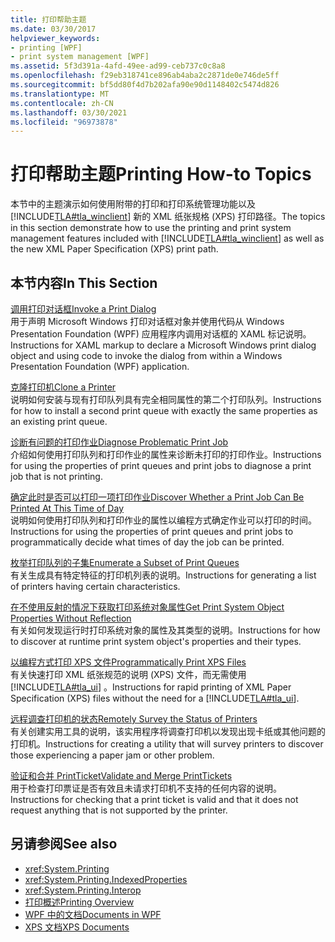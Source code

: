```yaml
---
title: 打印帮助主题
ms.date: 03/30/2017
helpviewer_keywords:
- printing [WPF]
- print system management [WPF]
ms.assetid: 5f3d391a-4afd-49ee-ad99-ceb737c0c8a8
ms.openlocfilehash: f29eb318741ce896ab4aba2c2871de0e746de5ff
ms.sourcegitcommit: bf5dd80f4d7b202afa90e90d1148402c5474d826
ms.translationtype: MT
ms.contentlocale: zh-CN
ms.lasthandoff: 03/30/2021
ms.locfileid: "96973878"
---
```

# <a name="printing-how-to-topics"></a><span data-ttu-id="76b7d-102">打印帮助主题</span><span class="sxs-lookup"><span data-stu-id="76b7d-102">Printing How-to Topics</span></span>
<span data-ttu-id="76b7d-103">本节中的主题演示如何使用附带的打印和打印系统管理功能以及 [!INCLUDE[TLA#tla_winclient](../../../includes/tlasharptla-winclient-md.md)] 新的 XML 纸张规格 (XPS) 打印路径。</span><span class="sxs-lookup"><span data-stu-id="76b7d-103">The topics in this section demonstrate how to use the printing and print system management features included with [!INCLUDE[TLA#tla_winclient](../../../includes/tlasharptla-winclient-md.md)] as well as the new XML Paper Specification (XPS) print path.</span></span>  
  
## <a name="in-this-section"></a><span data-ttu-id="76b7d-104">本节内容</span><span class="sxs-lookup"><span data-stu-id="76b7d-104">In This Section</span></span>  
 [<span data-ttu-id="76b7d-105">调用打印对话框</span><span class="sxs-lookup"><span data-stu-id="76b7d-105">Invoke a Print Dialog</span></span>](how-to-invoke-a-print-dialog.md)  
 <span data-ttu-id="76b7d-106">用于声明 Microsoft Windows 打印对话框对象并使用代码从 Windows Presentation Foundation (WPF) 应用程序内调用对话框的 XAML 标记说明。</span><span class="sxs-lookup"><span data-stu-id="76b7d-106">Instructions for XAML markup to declare a Microsoft Windows print dialog object and using code to invoke the dialog from within a Windows Presentation Foundation (WPF) application.</span></span>  
  
 [<span data-ttu-id="76b7d-107">克隆打印机</span><span class="sxs-lookup"><span data-stu-id="76b7d-107">Clone a Printer</span></span>](how-to-clone-a-printer.md)  
 <span data-ttu-id="76b7d-108">说明如何安装与现有打印队列具有完全相同属性的第二个打印队列。</span><span class="sxs-lookup"><span data-stu-id="76b7d-108">Instructions for how to install a second print queue with exactly the same properties as an existing print queue.</span></span>  
  
 [<span data-ttu-id="76b7d-109">诊断有问题的打印作业</span><span class="sxs-lookup"><span data-stu-id="76b7d-109">Diagnose Problematic Print Job</span></span>](how-to-diagnose-problematic-print-job.md)  
 <span data-ttu-id="76b7d-110">介绍如何使用打印队列和打印作业的属性来诊断未打印的打印作业。</span><span class="sxs-lookup"><span data-stu-id="76b7d-110">Instructions for using the properties of print queues and print jobs to diagnose a print job that is not printing.</span></span>  
  
 [<span data-ttu-id="76b7d-111">确定此时是否可以打印一项打印作业</span><span class="sxs-lookup"><span data-stu-id="76b7d-111">Discover Whether a Print Job Can Be Printed At This Time of Day</span></span>](how-to-discover-whether-a-print-job-can-be-printed-at-this-time-of-day.md)  
 <span data-ttu-id="76b7d-112">说明如何使用打印队列和打印作业的属性以编程方式确定作业可以打印的时间。</span><span class="sxs-lookup"><span data-stu-id="76b7d-112">Instructions for using the properties of print queues and print jobs to programmatically decide what times of day the job can be printed.</span></span>  
  
 [<span data-ttu-id="76b7d-113">枚举打印队列的子集</span><span class="sxs-lookup"><span data-stu-id="76b7d-113">Enumerate a Subset of Print Queues</span></span>](how-to-enumerate-a-subset-of-print-queues.md)  
 <span data-ttu-id="76b7d-114">有关生成具有特定特征的打印机列表的说明。</span><span class="sxs-lookup"><span data-stu-id="76b7d-114">Instructions for generating a list of printers having certain characteristics.</span></span>  
  
 [<span data-ttu-id="76b7d-115">在不使用反射的情况下获取打印系统对象属性</span><span class="sxs-lookup"><span data-stu-id="76b7d-115">Get Print System Object Properties Without Reflection</span></span>](how-to-get-print-system-object-properties-without-reflection.md)  
 <span data-ttu-id="76b7d-116">有关如何发现运行时打印系统对象的属性及其类型的说明。</span><span class="sxs-lookup"><span data-stu-id="76b7d-116">Instructions for how to discover at runtime print system object's properties and their types.</span></span>  
  
 [<span data-ttu-id="76b7d-117">以编程方式打印 XPS 文件</span><span class="sxs-lookup"><span data-stu-id="76b7d-117">Programmatically Print XPS Files</span></span>](how-to-programmatically-print-xps-files.md)  
 <span data-ttu-id="76b7d-118">有关快速打印 XML 纸张规范的说明 (XPS) 文件，而无需使用 [!INCLUDE[TLA#tla_ui](../../../includes/tlasharptla-ui-md.md)] 。</span><span class="sxs-lookup"><span data-stu-id="76b7d-118">Instructions for rapid printing of XML Paper Specification (XPS) files without the need for a [!INCLUDE[TLA#tla_ui](../../../includes/tlasharptla-ui-md.md)].</span></span>  
  
 [<span data-ttu-id="76b7d-119">远程调查打印机的状态</span><span class="sxs-lookup"><span data-stu-id="76b7d-119">Remotely Survey the Status of Printers</span></span>](how-to-remotely-survey-the-status-of-printers.md)  
 <span data-ttu-id="76b7d-120">有关创建实用工具的说明，该实用程序将调查打印机以发现出现卡纸或其他问题的打印机。</span><span class="sxs-lookup"><span data-stu-id="76b7d-120">Instructions for creating a utility that will survey printers to discover those experiencing a paper jam or other problem.</span></span>  
  
 [<span data-ttu-id="76b7d-121">验证和合并 PrintTicket</span><span class="sxs-lookup"><span data-stu-id="76b7d-121">Validate and Merge PrintTickets</span></span>](how-to-validate-and-merge-printtickets.md)  
 <span data-ttu-id="76b7d-122">用于检查打印票证是否有效且未请求打印机不支持的任何内容的说明。</span><span class="sxs-lookup"><span data-stu-id="76b7d-122">Instructions for checking that a print ticket is valid and that it does not request anything that is not supported by the printer.</span></span>  
  
## <a name="see-also"></a><span data-ttu-id="76b7d-123">另请参阅</span><span class="sxs-lookup"><span data-stu-id="76b7d-123">See also</span></span>

- <xref:System.Printing>
- <xref:System.Printing.IndexedProperties>
- <xref:System.Printing.Interop>
- [<span data-ttu-id="76b7d-124">打印概述</span><span class="sxs-lookup"><span data-stu-id="76b7d-124">Printing Overview</span></span>](printing-overview.md)
- [<span data-ttu-id="76b7d-125">WPF 中的文档</span><span class="sxs-lookup"><span data-stu-id="76b7d-125">Documents in WPF</span></span>](documents-in-wpf.md)
- [<span data-ttu-id="76b7d-126">XPS 文档</span><span class="sxs-lookup"><span data-stu-id="76b7d-126">XPS Documents</span></span>](/windows/desktop/printdocs/documents)
